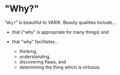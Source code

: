 "Why?"
======

"`Why?`" is beautiful to VARIK.  Beauty qualities include...

* that ("why" is appropriate for many things) and
* that "why" facilitates...

  * thinking,
  * understanding,
  * discovering flaws, and
  * determining the thing which is virtuous.

